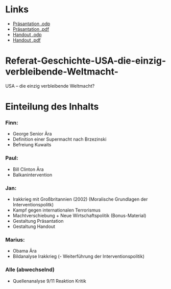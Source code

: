 # Links

 - [Präsantation .odp](https://github.com/Lacrimus/Referat-Geschichte-USA-die-einzig-verbleibende-Weltmacht-/blob/main/USA-die-einzig-verbleibende-Weltmacht.odp?raw=true)
- [Präsantation .pdf](https://github.com/Lacrimus/Referat-Geschichte-USA-die-einzig-verbleibende-Weltmacht-/blob/main/USA-die-einzig-verbleibende-Weltmacht.pdf?raw=true)
- [Handout .odp](https://github.com/Lacrimus/Referat-Geschichte-USA-die-einzig-verbleibende-Weltmacht-/blob/main/Handout-USA-Weltmacht.odp?raw=true)
- [Handout .pdf](https://github.com/Lacrimus/Referat-Geschichte-USA-die-einzig-verbleibende-Weltmacht-/blob/main/Handout-USA-Weltmacht.pdf?raw=true)

# Referat-Geschichte-USA-die-einzig-verbleibende-Weltmacht-
USA – die einzig verbleibende Weltmacht?

# Einteilung des Inhalts
### Finn:
- George Senior Ära
- Definition einer Supermacht nach Brzezinski
- Befreiung Kuwaits

### Paul:
- Bill Clinton Ära
- Balkanintervention

### Jan:
- Irakkrieg mit Großbritannien (2002) (Moralische Grundlagen der Interventionspolitk)
- Kampf gegen internationalen Terrorismus
- Machtverschiebung + Neue Wirtschaftspolitik (Bonus-Material)
- Gestaltung Präsantation
- Gestaltung Handout

### Marius:
- Obama Ära
- Bildanalyse Irakkrieg
(- Weiterführung der Interventionspolitik)

### Alle (abwechselnd)
- Quellenanalyse 9/11 Reaktion Kritik

